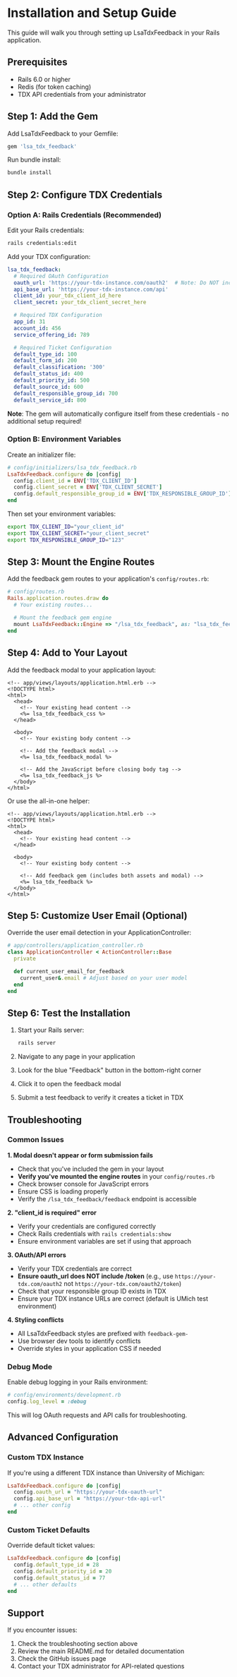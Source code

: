 # Installation and Setup Guide

This guide will walk you through setting up LsaTdxFeedback in your Rails application.

## Prerequisites

- Rails 6.0 or higher
- Redis (for token caching)
- TDX API credentials from your administrator

## Step 1: Add the Gem

Add LsaTdxFeedback to your Gemfile:

```ruby
gem 'lsa_tdx_feedback'
```

Run bundle install:

```bash
bundle install
```

## Step 2: Configure TDX Credentials

### Option A: Rails Credentials (Recommended)

Edit your Rails credentials:

```bash
rails credentials:edit
```

Add your TDX configuration:

```yaml
lsa_tdx_feedback:
  # Required OAuth Configuration
  oauth_url: 'https://your-tdx-instance.com/oauth2'  # Note: Do NOT include /token
  api_base_url: 'https://your-tdx-instance.com/api'
  client_id: your_tdx_client_id_here
  client_secret: your_tdx_client_secret_here

  # Required TDX Configuration
  app_id: 31
  account_id: 456
  service_offering_id: 789

  # Required Ticket Configuration
  default_type_id: 100
  default_form_id: 200
  default_classification: '300'
  default_status_id: 400
  default_priority_id: 500
  default_source_id: 600
  default_responsible_group_id: 700
  default_service_id: 800
```

**Note**: The gem will automatically configure itself from these credentials - no additional setup required!

### Option B: Environment Variables

Create an initializer file:

```ruby
# config/initializers/lsa_tdx_feedback.rb
LsaTdxFeedback.configure do |config|
  config.client_id = ENV['TDX_CLIENT_ID']
  config.client_secret = ENV['TDX_CLIENT_SECRET']
  config.default_responsible_group_id = ENV['TDX_RESPONSIBLE_GROUP_ID'].to_i
end
```

Then set your environment variables:

```bash
export TDX_CLIENT_ID="your_client_id"
export TDX_CLIENT_SECRET="your_client_secret"
export TDX_RESPONSIBLE_GROUP_ID="123"
```

## Step 3: Mount the Engine Routes

Add the feedback gem routes to your application's `config/routes.rb`:

```ruby
# config/routes.rb
Rails.application.routes.draw do
  # Your existing routes...

  # Mount the feedback gem engine
  mount LsaTdxFeedback::Engine => "/lsa_tdx_feedback", as: "lsa_tdx_feedback"
end
```

## Step 4: Add to Your Layout

Add the feedback modal to your application layout:

```erb
<!-- app/views/layouts/application.html.erb -->
<!DOCTYPE html>
<html>
  <head>
    <!-- Your existing head content -->
    <%= lsa_tdx_feedback_css %>
  </head>

  <body>
    <!-- Your existing body content -->

    <!-- Add the feedback modal -->
    <%= lsa_tdx_feedback_modal %>

    <!-- Add the JavaScript before closing body tag -->
    <%= lsa_tdx_feedback_js %>
  </body>
</html>
```

Or use the all-in-one helper:

```erb
<!-- app/views/layouts/application.html.erb -->
<!DOCTYPE html>
<html>
  <head>
    <!-- Your existing head content -->
  </head>

  <body>
    <!-- Your existing body content -->

    <!-- Add feedback gem (includes both assets and modal) -->
    <%= lsa_tdx_feedback %>
  </body>
</html>
```

## Step 5: Customize User Email (Optional)

Override the user email detection in your ApplicationController:

```ruby
# app/controllers/application_controller.rb
class ApplicationController < ActionController::Base
  private

  def current_user_email_for_feedback
    current_user&.email # Adjust based on your user model
  end
end
```

## Step 6: Test the Installation

1. Start your Rails server:
   ```bash
   rails server
   ```

2. Navigate to any page in your application

3. Look for the blue "Feedback" button in the bottom-right corner

4. Click it to open the feedback modal

5. Submit a test feedback to verify it creates a ticket in TDX

## Troubleshooting

### Common Issues

**1. Modal doesn't appear or form submission fails**
- Check that you've included the gem in your layout
- **Verify you've mounted the engine routes** in your `config/routes.rb`
- Check browser console for JavaScript errors
- Ensure CSS is loading properly
- Verify the `/lsa_tdx_feedback/feedback` endpoint is accessible

**2. "client_id is required" error**
- Verify your credentials are configured correctly
- Check Rails credentials with `rails credentials:show`
- Ensure environment variables are set if using that approach

**3. OAuth/API errors**
- Verify your TDX credentials are correct
- **Ensure oauth_url does NOT include /token** (e.g., use `https://your-tdx.com/oauth2` not `https://your-tdx.com/oauth2/token`)
- Check that your responsible group ID exists in TDX
- Ensure your TDX instance URLs are correct (default is UMich test environment)

**4. Styling conflicts**
- All LsaTdxFeedback styles are prefixed with `feedback-gem-`
- Use browser dev tools to identify conflicts
- Override styles in your application CSS if needed

### Debug Mode

Enable debug logging in your Rails environment:

```ruby
# config/environments/development.rb
config.log_level = :debug
```

This will log OAuth requests and API calls for troubleshooting.

## Advanced Configuration

### Custom TDX Instance

If you're using a different TDX instance than University of Michigan:

```ruby
LsaTdxFeedback.configure do |config|
  config.oauth_url = "https://your-tdx-oauth-url"
  config.api_base_url = "https://your-tdx-api-url"
  # ... other config
end
```

### Custom Ticket Defaults

Override default ticket values:

```ruby
LsaTdxFeedback.configure do |config|
  config.default_type_id = 28
  config.default_priority_id = 20
  config.default_status_id = 77
  # ... other defaults
end
```

## Support

If you encounter issues:

1. Check the troubleshooting section above
2. Review the main README.md for detailed documentation
3. Check the GitHub issues page
4. Contact your TDX administrator for API-related questions
